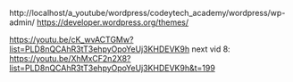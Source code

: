 http://localhost/a_youtube/wordpress/codeytech_academy/wordpress/wp-admin/
https://developer.wordpress.org/themes/

https://youtu.be/cK_wvACTGMw?list=PLD8nQCAhR3tT3ehpyOpoYeUj3KHDEVK9h
next vid 8: https://youtu.be/XhMxCF2n2X8?list=PLD8nQCAhR3tT3ehpyOpoYeUj3KHDEVK9h&t=199